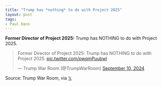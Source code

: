 ```yaml
---
title: "Trump has *nothing* to do with Project 2025"
layout: post
tags:
- Paul Dans
---
```


**Former Director of Project 2025:** Trump has NOTHING to do with Project 2025.

<blockquote class="twitter-tweet"><p lang="en" dir="ltr">Former Director of Project 2025: Trump has NOTHING to do with Project 2025. <a href="https://t.co/pwqmPuubwl">pic.twitter.com/pwqmPuubwl</a></p>&mdash; Trump War Room (@TrumpWarRoom) <a href="https://twitter.com/TrumpWarRoom/status/1833352354353000621?ref_src=twsrc%5Etfw">September 10, 2024</a></blockquote> <script async src="https://platform.twitter.com/widgets.js" charset="utf-8"></script>

Source: Trump War Room, via [𝕏](https://x.com)
